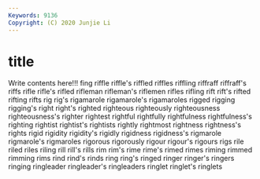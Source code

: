 ```yaml
---
Keywords: 9136
Copyright: (C) 2020 Junjie Li
---
```


# title

Write contents here!!!
fing 
riffle 
riffle's 
riffled 
riffles 
riffling
riffraff 
riffraff's 
riffs 
rifle 
rifle's 
rifled 
rifleman 
rifleman's 
riflemen 
rifles
rifling 
rift 
rift's 
rifted 
rifting 
rifts 
rig 
rig's 
rigamarole 
rigamarole's
rigamaroles 
rigged 
rigging 
rigging's 
right 
right's 
righted 
righteous 
righteously 
righteousness
righteousness's 
righter 
rightest 
rightful 
rightfully 
rightfulness 
rightfulness's 
righting 
rightist 
rightist's
rightists 
rightly 
rightmost 
rightness 
rightness's 
rights 
rigid 
rigidity 
rigidity's 
rigidly
rigidness 
rigidness's 
rigmarole 
rigmarole's 
rigmaroles 
rigorous 
rigorously 
rigour 
rigour's 
rigours
rigs 
rile 
riled 
riles 
riling 
rill 
rill's 
rills 
rim 
rim's
rime 
rime's 
rimed 
rimes 
riming 
rimmed 
rimming 
rims 
rind 
rind's
rinds 
ring 
ring's 
ringed 
ringer 
ringer's 
ringers 
ringing 
ringleader 
ringleader's
ringleaders 
ringlet 
ringlet's 
ringlets 
